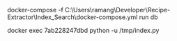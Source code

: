 docker-compose -f C:\Users\ramang\Developer\Recipe-Extractor\Index_Search\docker-compose.yml run db

docker exec 7ab228247dbd python -u /tmp/index.py